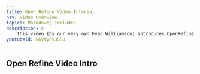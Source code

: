 ```yaml
---
title: Open Refine Video Tutorial
nav: Video Overview
topics: Markdown; Includes
description: >
    This video (by our very own Evan Williamson) introduces OpenRefine and gives a broader overview of some of its uses
youtubeid: wGVtycv3SS0
---
```


## Open Refine Video Intro